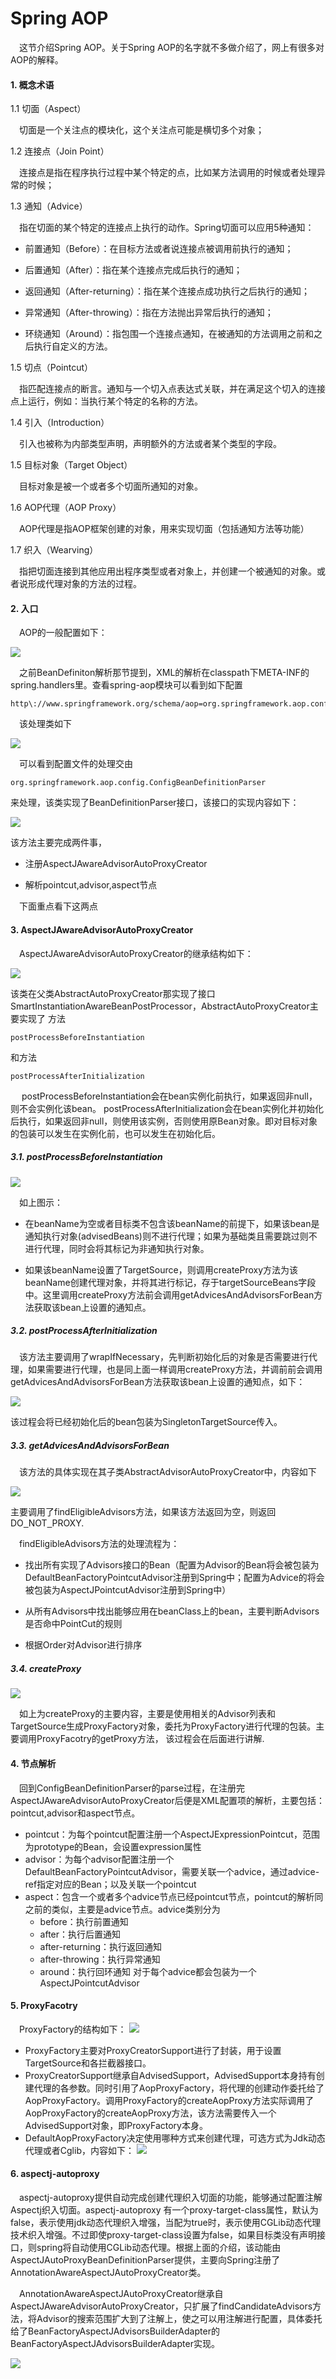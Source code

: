 # Spring AOP


&emsp;这节介绍Spring AOP。关于Spring AOP的名字就不多做介绍了，网上有很多对AOP的解释。

#### 1. 概念术语

1.1 切面（Aspect）

&emsp;切面是一个关注点的模块化，这个关注点可能是横切多个对象；

1.2 连接点（Join Point）

&emsp;连接点是指在程序执行过程中某个特定的点，比如某方法调用的时候或者处理异常的时候；

1.3 通知（Advice）

&emsp;指在切面的某个特定的连接点上执行的动作。Spring切面可以应用5种通知：

 * 前置通知（Before）：在目标方法或者说连接点被调用前执行的通知；

 * 后置通知（After）：指在某个连接点完成后执行的通知；

 * 返回通知（After-returning）：指在某个连接点成功执行之后执行的通知；

 * 异常通知（After-throwing）：指在方法抛出异常后执行的通知；

 * 环绕通知（Around）：指包围一个连接点通知，在被通知的方法调用之前和之后执行自定义的方法。

1.5 切点（Pointcut）

&emsp;指匹配连接点的断言。通知与一个切入点表达式关联，并在满足这个切入的连接点上运行，例如：当执行某个特定的名称的方法。

1.4 引入（Introduction）

&emsp;引入也被称为内部类型声明，声明额外的方法或者某个类型的字段。

1.5 目标对象（Target Object）

&emsp;目标对象是被一个或者多个切面所通知的对象。

1.6 AOP代理（AOP Proxy）

&emsp;AOP代理是指AOP框架创建的对象，用来实现切面（包括通知方法等功能）

1.7 织入（Wearving）

&emsp;指把切面连接到其他应用出程序类型或者对象上，并创建一个被通知的对象。或者说形成代理对象的方法的过程。

#### 2. 入口

&emsp;AOP的一般配置如下：

![](1.png)

&emsp;之前BeanDefiniton解析那节提到，XML的解析在classpath下META-INF的spring.handlers里。查看spring-aop模块可以看到如下配置

```
http\://www.springframework.org/schema/aop=org.springframework.aop.config.AopNamespaceHandler
```

&emsp;该处理类如下

![](2.png)

&emsp;可以看到配置文件的处理交由

```
org.springframework.aop.config.ConfigBeanDefinitionParser
```

来处理，该类实现了BeanDefinitionParser接口，该接口的实现内容如下：

![](3.png)

该方法主要完成两件事，

 * 注册AspectJAwareAdvisorAutoProxyCreator

 * 解析pointcut,advisor,aspect节点

&emsp;下面重点看下这两点


#### 3.  AspectJAwareAdvisorAutoProxyCreator

 &emsp;AspectJAwareAdvisorAutoProxyCreator的继承结构如下：

 ![](4.png)

 该类在父类AbstractAutoProxyCreator那实现了接口SmartInstantiationAwareBeanPostProcessor，AbstractAutoProxyCreator主要实现了 方法

 ```
 postProcessBeforeInstantiation
 ```

和方法

 ```
 postProcessAfterInitialization
 ```

 &emsp; postProcessBeforeInstantiation会在bean实例化前执行，如果返回非null，则不会实例化该bean。 postProcessAfterInitialization会在bean实例化并初始化后执行，如果返回非null，则使用该实例，否则使用原Bean对象。即对目标对象的包装可以发生在实例化前，也可以发生在初始化后。

##### 3.1. postProcessBeforeInstantiation

![](5.png)

&emsp;如上图示：

 * 在beanName为空或者目标类不包含该beanName的前提下，如果该bean是通知执行对象(advisedBeans)则不进行代理；如果为基础类且需要跳过则不进行代理，同时会将其标记为非通知执行对象。

 * 如果该beanName设置了TargetSource，则调用createProxy方法为该beanName创建代理对象，并将其进行标记，存于targetSourceBeans字段中。这里调用createProxy方法前会调用getAdvicesAndAdvisorsForBean方法获取该bean上设置的通知点。

##### 3.2. postProcessAfterInitialization

&emsp;该方法主要调用了wrapIfNecessary，先判断初始化后的对象是否需要进行代理，如果需要进行代理，也是同上面一样调用createProxy方法，并调前前会调用getAdvicesAndAdvisorsForBean方法获取该bean上设置的通知点，如下：

![](6.png)

该过程会将已经初始化后的bean包装为SingletonTargetSource传入。

##### 3.3. getAdvicesAndAdvisorsForBean

&emsp;该方法的具体实现在其子类AbstractAdvisorAutoProxyCreator中，内容如下

![](7.png)

主要调用了findEligibleAdvisors方法，如果该方法返回为空，则返回DO<u>&nbsp;&nbsp;</u>NOT<u>&nbsp;&nbsp;</u>PROXY.

&emsp;findEligibleAdvisors方法的处理流程为：

 * 找出所有实现了Advisors接口的Bean（配置为Advisor的Bean将会被包装为DefaultBeanFactoryPointcutAdvisor注册到Spring中；配置为Advice的将会被包装为AspectJPointcutAdvisor注册到Spring中）

 * 从所有Advisors中找出能够应用在beanClass上的bean，主要判断Advisors是否命中PointCut的规则

 * 根据Order对Advisor进行排序

##### 3.4. createProxy

![](9.png)

&emsp;如上为createProxy的主要内容，主要是使用相关的Advisor列表和TargetSource生成ProxyFactory对象，委托为ProxyFactory进行代理的包装。主要调用ProxyFacotry的getProxy方法，	该过程会在后面进行讲解.

#### 4. 节点解析

&emsp;回到ConfigBeanDefinitionParser的parse过程，在注册完AspectJAwareAdvisorAutoProxyCreator后便是XML配置项的解析，主要包括：pointcut,advisor和aspect节点。

 * pointcut：为每个pointcut配置注册一个AspectJExpressionPointcut，范围为prototype的Bean，会设置expression属性
 * advisor：为每个advisor配置注册一个DefaultBeanFactoryPointcutAdvisor，需要关联一个advice，通过advice-ref指定对应的Bean；以及关联一个pointcut
 * aspect：包含一个或者多个advice节点已经pointcut节点，pointcut的解析同之前的类似，主要是advice节点。advice类别分为
	 - before：执行前置通知
	 - after：执行后置通知
	 - after-returning：执行返回通知
	 - after-throwing：执行异常通知
	 - around：执行回环通知
	 对于每个advice都会包装为一个AspectJPointcutAdvisor

#### 5. ProxyFacotry

&emsp;ProxyFactory的结构如下：
![](10.png)

 * ProxyFactory主要对ProxyCreatorSupport进行了封装，用于设置TargetSource和各拦截器接口。
 * ProxyCreatorSupport继承自AdvisedSupport，AdvisedSupport本身持有创建代理的各参数。同时引用了AopProxyFactory，将代理的创建动作委托给了AopProxyFactory。调用ProxyFactory的createAopProxy方法实际调用了AopProxyFactory的createAopProxy方法，该方法需要传入一个AdvisedSupport对象，即ProxyFactory本身。
 * DefaultAopProxyFactory决定使用哪种方式来创建代理，可选方式为Jdk动态代理或者Cglib，内容如下：
  ![](11.png)

#### 6. aspectj-autoproxy

&emsp;aspectj-autoproxy提供自动完成创建代理织入切面的功能，能够通过配置注解Aspectj织入切面。aspectj-autoproxy 有一个proxy-target-class属性，默认为false，表示使用jdk动态代理织入增强，当配为true时，表示使用CGLib动态代理技术织入增强。不过即使proxy-target-class设置为false，如果目标类没有声明接口，则spring将自动使用CGLib动态代理。根据上面的介绍，该动能由AspectJAutoProxyBeanDefinitionParser提供，主要向Spring注册了AnnotationAwareAspectJAutoProxyCreator类。

&emsp;AnnotationAwareAspectJAutoProxyCreator继承自AspectJAwareAdvisorAutoProxyCreator，只扩展了findCandidateAdvisors方法，将Advisor的搜索范围扩大到了注解上，使之可以用注解进行配置，具体委托给了BeanFactoryAspectJAdvisorsBuilderAdapter的BeanFactoryAspectJAdvisorsBuilderAdapter实现。

![](12.png)
